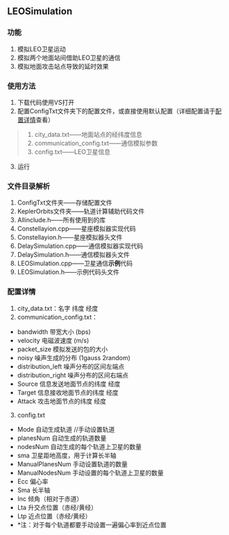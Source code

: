 ## LEOSimulation
### 功能
1. 模拟LEO卫星运动
2. 模拟两个地面站间借助LEO卫星的通信
3. 模拟地面攻击站点导致的延时效果
### 使用方法
1. 下载代码使用VS打开
2. 配置ConfigTxt文件夹下的配置文件，或直接使用默认配置（详细配置请于[配置详情](#config)查看）
>1. city_data.txt——地面站点的经纬度信息
>2. communication_config.txt——通信模拟参数
>3. config.txt——LEO卫星信息
3. 运行
### 文件目录解析
1. ConfigTxt文件夹——存储配置文件
2. KeplerOrbits文件夹——轨道计算辅助代码文件
3. Allinclude.h——所有使用到的库
4. Constellayion.cpp——星座模拟器实现代码
5. Constellayion.h——星座模拟器头文件
6. DelaySimulation.cpp——通信模拟器实现代码
7. DelaySimulation.h——通信模拟器头文件
8. LEOSimulation.cpp——卫星通信**示例**代码
9. LEOSimulation.h——示例代码头文件
### 配置详情 <a id="config">
1. city_data.txt：名字 纬度 经度
2. communication_config.txt：
* bandwidth 带宽大小 (bps)
* velocity 电磁波速度 (m/s)
* packet_size 模拟发送的包的大小
* noisy 噪声生成的分布 (1gauss 2random)
* distribution_left 噪声分布的区间左端点
* distribution_right 噪声分布的区间右端点
* Source 信息发送地面节点的纬度 经度
* Target 信息接收地面节点的纬度 经度
* Attack 攻击地面节点的纬度 经度

3. config.txt
* Mode 自动生成轨道 //手动设置轨道
* planesNum 自动生成的轨道数量
* nodesNum 自动生成的每个轨道上卫星的数量
* sma 卫星距地高度，用于计算长半轴 
* ManualPlanesNum 手动设置轨道的数量
* ManualNodesNum 手动设置的每个轨道上卫星的数量
* Ecc 偏心率
* Sma 长半轴
* Inc 倾角（相对于赤道）
* Lta 升交点位置（赤经/黄经）
* Ltp 近点位置（赤经/黄经）
* *注：对于每个轨道都要手动设置一遍偏心率到近点位置